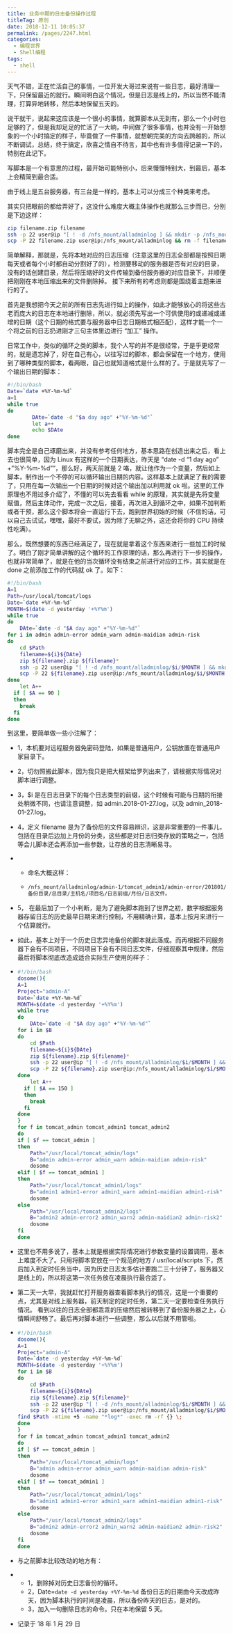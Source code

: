 ```yaml
---
title: 业务中期的日志备份操作过程
titleTag: 原创
date: 2018-12-11 10:05:37
permalink: /pages/2247.html
categories:
  - 编程世界
  - Shell编程
tags:
  - shell
---
```


天气不错，正在忙活自己的事情，一位开发大哥过来说有一些日志，最好清理一下，只保留最近的就行。瞬间明白这个情况，但是日志是线上的，所以当然不能清理，打算异地转移，然后本地保留五天的。



说干就干，说起来这应该是一个很小的事情，就算脚本从无到有，那么一个小时也足够的了，但是我却足足的忙活了一大晌，中间做了很多事情，也并没有一开始想象的一个小时搞定的样子，毕竟做了一件事情，就想朝完美的方向去跨越的，所以不断调试，总结，终于搞定，欣喜之情自不待言，其中也有许多值得记录一下的，特别在此记下。



写脚本是一个有意思的过程，最开始可能特别小，后来慢慢特别大，到最后，基本上会精简到最合适。



由于线上是五台服务器，有三台是一样的，基本上可以分成三个种类来考虑。



其实只把眼前的都给弄好了，这没什么难度大概主体操作也就那么三步而已，分别是下边这样：



```sh
zip filename.zip filename  
ssh -p 22 user@ip "[ ! -d /nfs_mount/alladminlog ] && mkdir -p /nfs_mount/alladminlog "  
scp -P 22 filename.zip user@ip:/nfs_mount/alladminlog && rm -f filename.zip  
```



简单解释，那就是，先将本地对应的日志压缩（注意这里的日志全部都是按照日期每天或者每个小时都自动分割好了的），检测要移动的服务器是否有对应的目录，没有的话创建目录，然后将压缩好的文件传输到备份服务器的对应目录下，并顺便把刚刚在本地压缩出来的文件删除掉。
接下来所有的考虑则都是围绕着主题来进行的了。



首先是我想把今天之前的所有日志先进行如上的操作，如此才能够放心的将这些古老而庞大的日志在本地进行删除，所以，就必须先写出一个可供使用的或递减或递增的日期（这个日期的格式要与服务器中日志日期格式相匹配），这样才能一个一个将之前的日志扔进刚才三句主体里边进行 “加工” 操作。



日常工作中，类似的循环之类的脚本，我个人写的并不是很经常，于是乎更经常的，就是遗忘掉了，好在自己有心，以往写过的脚本，都会保留在一个地方，使用到了哪种类型的脚本，看两眼，自己也就知道格式是什么样的了。于是就先写了一个输出日期的脚本：



```sh
#!/bin/bash  
Date=`date +%Y-%m-%d`  
a=1  
while true  
do  
        DAte=`date -d "$a day ago" +"%Y-%m-%d"`  
        let a++  
        echo $DAte  
done 
```



脚本完全是自己琢磨出来，并没有参考任何地方，基本思路在创造出来之后，看上去也很简单，因为 Linux 有这样的一个日期表达，昨天是 “date -d “1 day ago” +”%Y-%m-%d””，那么好，两天前就是 2 咯，就让他作为一个变量，然后如上脚本，制作出一个不停的可以循环输出日期的内容。这样基本上就满足了我的需要了，只用在每一次输出一个日期的时候对这个输出加以利用就 ok 啦。这里的工作原理也不用过多介绍了，不懂的可以先去看看 while 的原理，其实就是先将变量赋值，然后主体动作，完成一次之后，接着，再次进入到循环之中，如果不加判断或者干预，那么这个脚本将会一直运行下去，跑到世界初始的时候（不信的话，可以自己去试试，嘿嘿，最好不要试，因为除了无聊之外，这还会将你的 CPU 持续性吃满）。



那么，既然想要的东西已经满足了，现在就是拿着这个东西来进行一些加工的时候了。明白了刚才简单讲解的这个循环的工作原理的话，那么再进行下一步的操作，也就非常简单了，就是在他的当次循环没有结束之前进行对应的工作，其实就是在 done 之前添加工作的代码就 ok 了。如下：



```sh
#!/bin/bash  
A=1  
Path=/usr/local/tomcat/logs  
Date=`date +%Y-%m-%d`  
MONTH=$(date -d yesterday '+%Y%m')  
while true  
do  
    DAte=`date -d "$A day ago" +"%Y-%m-%d"`  
for i in admin admin-error admin_warn admin-maidian admin-risk 
do  
    cd $Path  
    filename=${i}${DAte}  
    zip ${filename}.zip ${filename}*
    ssh -p 22 user@ip "[ ! -d /nfs_mount/alladminlog/$i/$MONTH ] && mkdir -p /nfs_mount/alladminlog/$i/$MONTH"  
    scp -P 22 ${filename}.zip user@ip:/nfs_mount/alladminlog/$i/$MONTH && rm -f ${filename}.zip
done  
    let A++  
  if [ $A == 90 ]  
  then  
    break  
  fi  
done 
```



到这里，要简单做一些小注解了：



- 1，本机要对远程服务器免密码登陆，如果是普通用户，公钥放置在普通用户家目录下。

- 2，切勿照搬此脚本，因为我只是把大框架给罗列出来了，请根据实际情况对脚本进行调整。

- 3，$i 是在日志目录下的每个日志类型的前缀，这个时候有可能与日期的衔接处稍微不同，也请注意调整，如 admin.2018-01-27.log，以及 admin_2018-01-27.log。

- 4，定义 filename 是为了备份后的文件容易辨识，这是非常重要的一件事儿，包括在目录后边加上月份的分类，这些都是对日志归类存放的策略之一，包括等会儿脚本还会再添加一些参数，让存放的日志清晰易寻。

- - 命名大概这样：

  - ```sh
    /nfs_mount/alladminlog/admin-1/tomcat_admin1/admin-error/201801/…
    备份目录/总目录/主机名/项目名/日志前缀/月份/日志文件。
    ```

- 5， 在最后加了一个小判断，是为了避免脚本跑到了世界之初，数字根据服务器存留日志的历史最早日期来进行控制，不用精确计算，基本上按月来进行一个估算就行。

- 如此，基本上对于一个历史日志异地备份的脚本就此落成。而再根据不同服务器下会有不同项目，不同项目下会有不同日志文件，仔细观察其中规律，然后最后将脚本彻底改造成适合实际生产使用的样子：

- ```sh
  #!/bin/bash  
  dosome(){  
  A=1  
  Project="admin-A"  
  Date=`date +%Y-%m-%d`  
  MONTH=$(date -d yesterday '+%Y%m')  
  while true  
  do  
      DAte=`date -d "$A day ago" +"%Y-%m-%d"`  
  for i in $B  
  do  
      cd $Path  
      filename=${i}${DAte}  
      zip ${filename}.zip ${filename}*  
      ssh -p 22 user@ip "[ ! -d /nfs_mount/alladminlog/$i/$MONTH ] && mkdir -p /nfs_mount/alladminlog/$i/$MONTH"  
      scp -P 22 ${filename}.zip user@ip:/nfs_mount/alladminlog/$i/$MONTH && rm -f ${filename}.zip  
  done  
      let A++  
    if [ $A == 150 ]  
    then  
      break  
    fi  
  done  
  }  
  for f in tomcat_admin tomcat_admin1 tomcat_admin2 
  do  
  if [ $f == tomcat_admin ]  
  then  
      Path="/usr/local/tomcat_admin/logs"  
      B="admin admin-error admin_warn admin-maidian admin-risk"  
      dosome  
  elif [ $f == tomcat_admin1 ]  
  then  
      Path="/usr/local/tomcat_admin1/logs"  
      B="admin1 admin1-error admin1_warn admin1-maidian admin1-risk"  
      dosome  
  else
      Path="/usr/local/tomcat_admin2/logs"  
      B="admin2 admin-error2 admin_warn2 admin-maidian2 admin-risk2"  
      dosome  
  fi  
  done  
  ```

- 这里也不用多说了，基本上就是根据实际情况进行参数变量的设置调用，基本上难度不大了。只用将脚本安放在一个规范的地方 / usr/local/scripts 下，然后加入到定时任务当中，因为历史日志太多估计要跑二三十分钟了，服务器又是线上的，所以将这第一次任务放在凌晨执行最合适了。

- 第二天一大早，我就赶忙打开服务器查看脚本执行的情况，这是一个重要的点，尤其是对线上服务器，前天制定的定时任务，第二天一定要检查任务执行情况。
  看到以往的日志全部都乖乖的压缩然后被转移到了备份服务器之上，心情瞬间舒畅了。最后再对脚本进行一些调整，那么以后就不用管啦。

- ```sh
  #!/bin/bash  
  dosome(){  
  A=1  
  Project="admin-A"  
  Date=`date -d yesterday +%Y-%m-%d`  
  MONTH=$(date -d yesterday '+%Y%m')  
  for i in $B  
  do  
      cd $Path  
      filename=${i}${DAte}  
      zip ${filename}.zip ${filename}*  
      ssh -p 22 user@ip "[ ! -d /nfs_mount/alladminlog/$i/$MONTH ] && mkdir -p /nfs_mount/alladminlog/$i/$MONTH"  
      scp -P 22 ${filename}.zip user@ip:/nfs_mount/alladminlog/$i/$MONTH && rm -f ${filename}.zip    
  find $Path -mtime +5 -name "*log*" -exec rm -rf {} \;  
  done
  }  
  for f in tomcat_admin tomcat_admin1 tomcat_admin2 
  do  
  if [ $f == tomcat_admin ]  
  then  
      Path="/usr/local/tomcat_admin/logs"  
      B="admin admin-error admin_warn admin-maidian admin-risk"  
      dosome  
  elif [ $f == tomcat_admin1 ]  
  then  
      Path="/usr/local/tomcat_admin1/logs"  
      B="admin1 admin1-error admin1_warn admin1-maidian admin1-risk"  
      dosome  
  else
      Path="/usr/local/tomcat_admin2/logs"  
      B="admin2 admin-error2 admin_warn2 admin-maidian2 admin-risk2"  
      dosome  
  fi  
  done  
  ```

- 与之前脚本比较改动的地方有：

- - 1，删除掉对历史日志备份的循环。
  - 2，Date=`date -d yesterday +%Y-%m-%d` 备份日志的日期由今天改成昨天，因为脚本执行的时间是凌晨，所以备份昨天的日志，是对的。
  - 3，加入一句删除日志的命令。只在本地保留 5 天。

- 记录于 18 年 1 月 29 日
